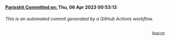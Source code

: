 **[Parixshit Committed on: ](https://github.com/Parixshit/AutoCommit/commit/16ccfb430b1fd303774f15922941378df32b903c) Thu, 06 Apr 2023 00:53:13** <!-- 2d6cd5556c48560110d8b4d34ff6c8bc5f8c58bc -->

###### This is an automated commit generated by a GitHub Actions workflow.

<div align="right"><sub><sup><a href="https://github.com/Parixshit/AutoCommit.git">Read me</a></sup></sub></div>

